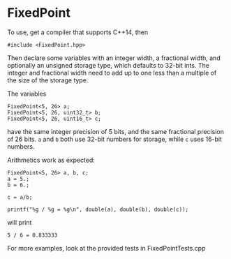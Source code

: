 FixedPoint
==========

To use, get a compiler that supports C++14, then

    #include <FixedPoint.hpp>

Then declare some variables with an integer width, a fractional width, and
optionally an unsigned storage type, which defaults to 32-bit ints. The integer
and fractional width need to add up to one less than a multiple of the size of
the storage type.

The variables

    FixedPoint<5, 26> a;
    FixedPoint<5, 26, uint32_t> b;
    FixedPoint<5, 26, uint16_t> c;

have the same integer precision of 5 bits, and the same fractional precision
of 26 bits. `a` and `b` both use 32-bit numbers for storage, while `c` uses 16-bit
numbers.

Arithmetics work as expected:

    FixedPoint<5, 26> a, b, c;
    a = 5.;
    b = 6.;

    c = a/b;

    printf("%g / %g = %g\n", double(a), double(b), double(c));

will print

    5 / 6 = 0.833333

For more examples, look at the provided tests in FixedPointTests.cpp

